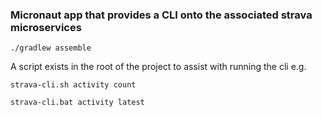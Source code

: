 ### Micronaut app that provides a CLI onto the associated strava microservices

`./gradlew assemble`

A script exists in the root of the project to assist with running the cli e.g.

`strava-cli.sh activity count`

`strava-cli.bat activity latest`
